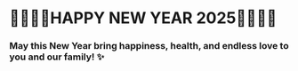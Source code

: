 # 🎉✨🌈🎄HAPPY NEW YEAR 2025🎄🌈✨🎉
### May this New Year bring happiness, health, and endless love to you and our family! ✨
